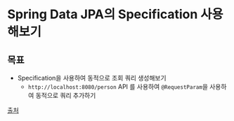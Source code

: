 # Spring Data JPA의 Specification 사용해보기

목표
---

* Specification을 사용하여 동적으로 조회 쿼리 생성해보기
    * `http://localhost:8080/person` API 를 사용하여 `@RequestParam`을 사용하여 동적으로 쿼리 추가하기

[출처](https://dev-setung.tistory.com/20)

